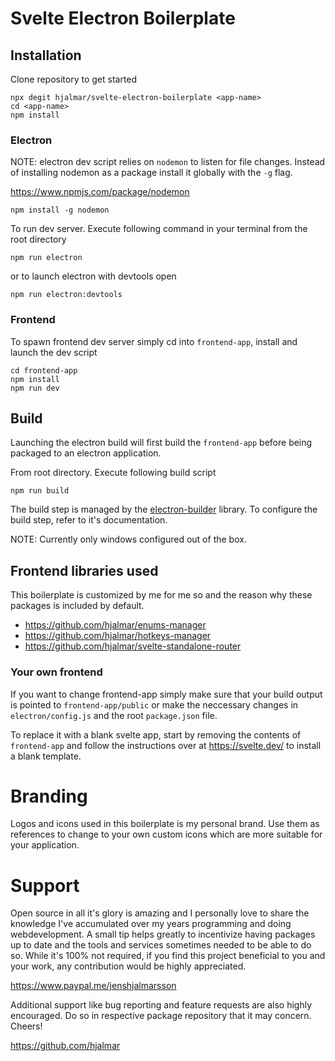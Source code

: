 # Svelte Electron Boilerplate

## Installation
Clone repository to get started
```
npx degit hjalmar/svelte-electron-boilerplate <app-name>
cd <app-name>
npm install
```
### Electron
NOTE: electron dev script relies on `nodemon` to listen for file changes. Instead of installing nodemon as a package install it globally with the `-g` flag.

https://www.npmjs.com/package/nodemon
```
npm install -g nodemon
```

To run dev server. Execute following command in your terminal from the 
root directory 
```
npm run electron
```
or to launch electron with devtools open
```
npm run electron:devtools
```

### Frontend
To spawn frontend dev server simply cd into `frontend-app`, install and launch the dev script
```
cd frontend-app
npm install
npm run dev
```

## Build
Launching the electron build will first build the `frontend-app` before being packaged to an electron application.

From root directory. Execute following build script
```
npm run build
```

The build step is managed by the [electron-builder](https://www.electron.build/) library. To configure the build step, refer to it's documentation.

NOTE: Currently only windows configured out of the box.

## Frontend libraries used
This boilerplate is customized by me for me so and the reason why these packages is included by default.

* https://github.com/hjalmar/enums-manager
* https://github.com/hjalmar/hotkeys-manager
* https://github.com/hjalmar/svelte-standalone-router

### Your own frontend
If you want to change frontend-app simply make sure that your build output is pointed to `frontend-app/public` or make the neccessary changes in `electron/config.js` and the root `package.json` file.

To replace it with a blank svelte app, start by removing the contents of `frontend-app` and follow the instructions over at https://svelte.dev/ to install a blank template.

# Branding
Logos and icons used in this boilerplate is my personal brand. Use them as references to change to your own custom icons which are more suitable for your application.

# Support

Open source in all it's glory is amazing and I personally love to share the knowledge I've accumulated over my years programming 
and doing webdevelopment. A small tip helps greatly to incentivize having packages up to date 
and the tools and services sometimes needed to be able to do so. While it's 100% not required, if you find this project beneficial to you and your work, any contribution would be highly appreciated.

https://www.paypal.me/jenshjalmarsson

Additional support like bug reporting and feature requests are also highly encouraged. Do so in respective 
package repository that it may concern. Cheers!

https://github.com/hjalmar
